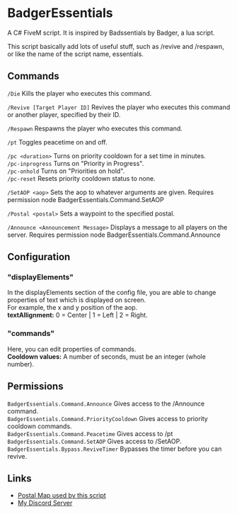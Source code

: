 # BadgerEssentials
A C# FiveM script. It is inspired by Badssentials by Badger, a lua script.  

This script basically add lots of useful stuff, such as /revive and /respawn,  
or like the name of the script name, essentials.

## Commands
`/Die` Kills the player who executes this command.

`/Revive [Target Player ID]` Revives the player who executes this command or another player, specified by their ID.

`/Respawn` Respawns the player who executes this command.

`/pt` Toggles peacetime on and off.

`/pc <duration>` Turns on priority cooldown for a set time in minutes.  
`/pc-inprogress` Turns on "Priority in Progress".  
`/pc-onhold` Turns on "Priorities on hold".  
`/pc-reset` Resets priority cooldown status to none.  

`/SetAOP <aop>` Sets the aop to whatever arguments are given. Requires permission node BadgerEssentials.Command.SetAOP

`/Postal <postal>` Sets a waypoint to the specified postal.

`/Announce <Announcement Message>` Displays a message to all players on the server. Requires permission node BadgerEssentials.Command.Announce  

## Configuration
### "displayElements"
In the displayElements section of the config file, you are able to change properties of text which is displayed on screen.  
For example, the x and y position of the aop.  
**textAllignment:** 0 = Center | 1 = Left | 2 = Right.

### "commands"
Here, you can edit properties of commands.  
**Cooldown values:** A number of seconds, must be an integer (whole number).

## Permissions
`BadgerEssentials.Command.Announce` Gives access to the /Announce command.  
`BadgerEssentials.Command.PriorityCooldown` Gives access to priority cooldown commands.  
`BadgerEssentials.Command.Peacetime` Gives access to /pt  
`BadgerEssentials.Command.SetAOP` Gives access to /SetAOP.  
`BadgerEssentials.Bypass.ReviveTimer` Bypasses the timer before you can revive.    

## Links
- [Postal Map used by this script](https://github.com/ocrp/postal_map/)
- [My Discord Server](https://discord.gg/TFCQE8d)

